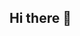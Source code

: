 ## Hi there 👋

<!--
# 👋 Hi, I'm [Your Name]

🔧 Engineer-in-training | Startup Co-founder | Flutter Developer | Marine Tech Enthusiast

Welcome to my GitHub. I’m focused on building practical and scalable systems — whether through clean Flutter apps, hardware prototyping, or leading projects with purpose.

---

## ⚙️ What I’m Working On

- 🛥️ Co-founder of a startup building a **student race boat** — hands-on with electronics, design, and systems integration
- ❤️ Building an **analog heart rate sensor** from scratch using IR + red phototransistors
- 💼 Leading the **front-end development** of a Flutter app connected to a C# back-end
- 🔬 Continuously experimenting with electronics, biosignals, and embedded systems

---

## 💡 Technical Stack

### 🖥️ Front-End
- **Flutter**: Modular architecture, clean design systems, scalable routing (`GoRouter`, `auto_route`)
- **State Management**: `Riverpod`, `Provider`, `setState` (where it makes sense)
- **UI/UX**: Smooth animations, responsive layouts, component-driven design

### ☁️ Back-End Integration
- **Firebase**: Auth, Firestore, Cloud Storage, Cloud Functions
- **C# / .NET**: Connected back-end infrastructure (handled by our team)

### 🔧 Hardware + Embedded
- **Arduino**: Analog signal conditioning, biosensor design
- **Signal Processing**: Filtering and amplifying data from phototransistors

---

## 🧠 How I Work

- 🧠 I prioritize **deep work** — long, focused sessions where I can fully engage with the problem
- 💪 I’m very **hard-working** and take pride in understanding systems at a low level  
- 👨‍🔧 I enjoy both software and hardware challenges — especially when they connect  
- 🤝 And yes, I’m that **homie** who’s reliable, driven, and team-oriented

---

## 📫 Let’s Connect

If you’re working on or interested in:
- Flutter development at a high standard
- Marine tech and racing hardware
- Embedded systems and biosensors
- Startups, focused work, or just building cool stuff

Feel free to reach out or check out some of my work. Thanks for visiting.

-->
